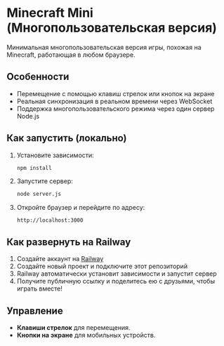 
# Minecraft Mini (Многопользовательская версия)

Минимальная многопользовательская версия игры, похожая на Minecraft, работающая в любом браузере.

## Особенности
- Перемещение с помощью клавиш стрелок или кнопок на экране
- Реальная синхронизация в реальном времени через WebSocket
- Поддержка многопользовательского режима через один сервер Node.js

## Как запустить (локально)
1. Установите зависимости:
   ```bash
   npm install
   ```

2. Запустите сервер:
   ```bash
   node server.js
   ```

3. Откройте браузер и перейдите по адресу:
   ```
   http://localhost:3000
   ```

## Как развернуть на Railway
1. Создайте аккаунт на [Railway](https://railway.app)
2. Создайте новый проект и подключите этот репозиторий
3. Railway автоматически установит зависимости и запустит сервер
4. Получите публичную ссылку и поделитесь ею с друзьями, чтобы играть вместе!

## Управление
- **Клавиши стрелок** для перемещения.
- **Кнопки на экране** для мобильных устройств.
